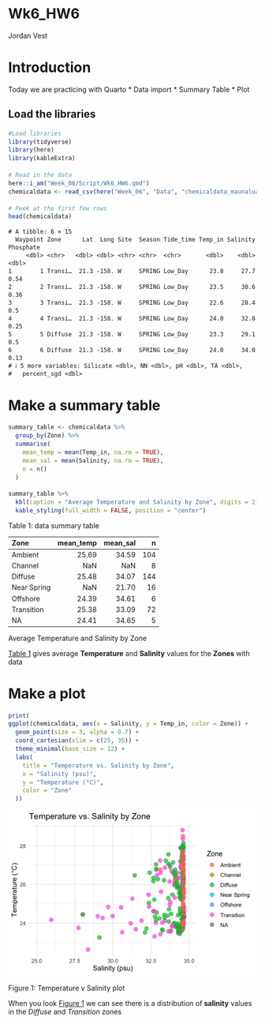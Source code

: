 # Wk6_HW6
Jordan Vest

<script src="Wk6_HW6_files/libs/kePrint-0.0.1/kePrint.js"></script>
<link href="Wk6_HW6_files/libs/lightable-0.0.1/lightable.css" rel="stylesheet" />

# Introduction

Today we are practicing with Quarto \* Data import \* Summary Table \*
Plot

## Load the libraries

``` r
#Load libraries
library(tidyverse)
library(here)
library(kableExtra)

# Read in the data
here::i_am("Week_06/Script/Wk6_HW6.qmd")
chemicaldata <- read_csv(here("Week_06", "Data", "chemicaldata_maunalua copy.csv"))

# Peek at the first few rows
head(chemicaldata)
```

    # A tibble: 6 × 15
      Waypoint Zone      Lat  Long Site  Season Tide_time Temp_in Salinity Phosphate
         <dbl> <chr>   <dbl> <dbl> <chr> <chr>  <chr>       <dbl>    <dbl>     <dbl>
    1        1 Transi…  21.3 -158. W     SPRING Low_Day      23.8     27.7      0.54
    2        2 Transi…  21.3 -158. W     SPRING Low_Day      23.5     30.6      0.36
    3        3 Transi…  21.3 -158. W     SPRING Low_Day      22.6     28.4      0.5 
    4        4 Transi…  21.3 -158. W     SPRING Low_Day      24.0     32.8      0.25
    5        5 Diffuse  21.3 -158. W     SPRING Low_Day      23.3     29.1      0.5 
    6        6 Diffuse  21.3 -158. W     SPRING Low_Day      24.0     34.0      0.13
    # ℹ 5 more variables: Silicate <dbl>, NN <dbl>, pH <dbl>, TA <dbl>,
    #   percent_sgd <dbl>

# Make a summary table

``` r
summary_table <- chemicaldata %>%
  group_by(Zone) %>%
  summarise(
    mean_temp = mean(Temp_in, na.rm = TRUE),
    mean_sal = mean(Salinity, na.rm = TRUE),
    n = n()
  )

summary_table %>%
  kbl(caption = "Average Temperature and Salinity by Zone", digits = 2) %>%
  kable_styling(full_width = FALSE, position = "center")
```

<div id="tbl-summary">

Table 1: data summary table

<div class="cell-output-display">

| Zone        | mean_temp | mean_sal |   n |
|:------------|----------:|---------:|----:|
| Ambient     |     25.69 |    34.59 | 104 |
| Channel     |       NaN |      NaN |   8 |
| Diffuse     |     25.48 |    34.07 | 144 |
| Near Spring |       NaN |    21.70 |  16 |
| Offshore    |     24.39 |    34.61 |   6 |
| Transition  |     25.38 |    33.09 |  72 |
| NA          |     24.41 |    34.65 |   5 |

Average Temperature and Salinity by Zone

</div>

</div>

<a href="#tbl-summary" class="quarto-xref">Table 1</a> gives average
**Temperature** and **Salinity** values for the **Zones** with data

# Make a plot

``` r
print(
ggplot(chemicaldata, aes(x = Salinity, y = Temp_in, color = Zone)) +
  geom_point(size = 3, alpha = 0.7) +
  coord_cartesian(xlim = c(25, 35)) + 
  theme_minimal(base_size = 12) +
  labs(
    title = "Temperature vs. Salinity by Zone",
    x = "Salinity (psu)",
    y = "Temperature (°C)",
    color = "Zone"
  ))
```

<div id="fig-scatter">

<img src="../Output/fig-scatter-1.png" data-fig-align="center" />

Figure 1: Temperature v Salinity plot

</div>

When you look <a href="#fig-scatter" class="quarto-xref">Figure 1</a> we
can see there is a distribution of **salinity** values in the *Diffuse*
and *Transition* zones
